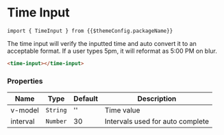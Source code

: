 # Time Input

``import { TimeInput } from {{$themeConfig.packageName}}``

<p>The time input will verify the inputted time and auto convert it to an acceptable format. If a user types 5pm, it will reformat as 5:00 PM on blur.</p>

<time-input placeholder="e.g. 5:00 PM"></time-input>


```html
<time-input></time-input>
```

<h3>Properties</h3>

<table class="table">
    <thead>
        <tr>
            <th>Name</th>
            <th>Type</th>
            <th>Default</th>
            <th>Description</th>
        </tr>
    </thead>
    <tbody>
        <tr>
            <td>v-model</td>
            <td><code>String</code></td>
            <td>''</td>
            <td>Time value</td>
        </tr>
        <tr>
            <td>interval</td>
            <td><code>Number</code></td>
            <td>30</td>
            <td>Intervals used for auto complete</td>
        </tr>
    </tbody>
</table>